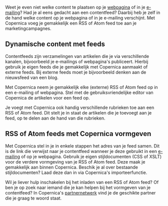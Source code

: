 Weet je even niet welke content te plaatsen op je
[webpagina](./create-and-publish-your-own-web-pages.md "Maak en publiceer je eigen webpagina's")
of in je
[e-mailing](./emailings.md "E-mailings")?
Had je al eens gedacht aan een contentfeed? Daarbij heb je zelf in de
hand welke content op je webpagina of in je e-mailing verschijnt. Met
Copernica voeg je gemakkelijk een RSS of Atom feed toe aan je
marketingcampagnes.

Dynamische content met feeds
----------------------------

Contentfeeds zijn verzamelingen van artikelen die je via verschillende
kanalen, bijvoorbeeld je e-mailings of webpagina's publiceert. Hierbij
gebruik je eigen feeds die je gemakkelijk met Copernica aanmaakt of
externe feeds. Bij externe feeds moet je bijvoorbeeld denken aan de
nieuwsfeed van een blog.

Met Copernica neem je gemakkelijk elke (externe) RSS of Atom feed op in
een e-mailing of webpagina. Stel met de gebruiksvriendelijke editor van
Copernica de artikelen voor een feed op.

Je voegt met Copernica ook handig verschillende rubrieken toe aan een
RSS of Atom feed. Dit stelt je in staat de artikelen die je toevoegt aan
je feed, op te delen aan de hand van die rubrieken.

RSS of Atom feeds met Copernica vormgeven
-----------------------------------------

Met Copernica stel in je in enkele stappen het adres van je feed samen.
Dit is de link die verwijst naar je contentfeed wanneer je deze gebruikt
in een
[e-mailing](./emailings.md "E-mailings")
of op je webpagina. Gebruik je eigen stijldocumenten (CSS of XSLT) voor
de verdere vormgeving van je RSS of Atom feed. Deze maak je gemakkelijk
aan binnen Copernica. Beschik je al over bestaande stijldocumenten? Laad
deze dan in via Copernica's importeerfunctie.

Wil je liever hulp inschakelen bij het inladen van een RSS of Atom feed?
Of ben je op zoek naar iemand die je kan helpen bij het vormgeven van je
contentfeed? In Copernica's
[partnernetwerk](./get-the-most-out-of-the-partner-license.md "Ontdek ons partnernetwerk")
vind je de geschikte partner die je graag te woord staat.
